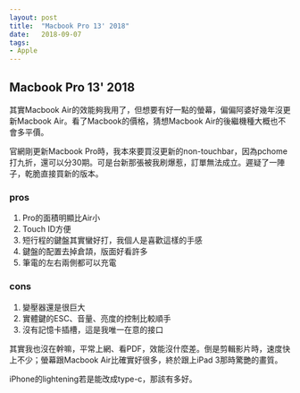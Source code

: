 ```yaml
---
layout: post
title:  "Macbook Pro 13' 2018"
date:   2018-09-07
tags:
- Apple
---
```

## Macbook Pro 13' 2018

其實Macbook Air的效能夠我用了，但想要有好一點的螢幕，偏偏阿婆好幾年沒更新Macbook Air。看了Macbook的價格，猜想Macbook Air的後繼機種大概也不會多平價。

官網剛更新Macbook Pro時，我本來要買沒更新的non-touchbar，因為pchome打九折，還可以分30期。可是台新那張被我刷爆惹，訂單無法成立。遲疑了一陣子，乾脆直接買新的版本。

### pros

1. Pro的面積明顯比Air小
2. Touch ID方便
3. 短行程的鍵盤其實蠻好打，我個人是喜歡這樣的手感
4. 鍵盤的配置去掉倉頡，版面好看許多
5. 筆電的左右兩側都可以充電

### cons

1. 變壓器還是很巨大
2. 實體鍵的ESC、音量、亮度的控制比較順手
3. 沒有記憶卡插槽，這是我唯一在意的接口

其實我也沒在幹嘛，平常上網、看PDF，效能沒什麼差。倒是剪輯影片時，速度快上不少；螢幕跟Macbook Air比確實好很多，終於跟上iPad 3那時驚艷的畫質。

iPhone的lightening若是能改成type-c，那該有多好。